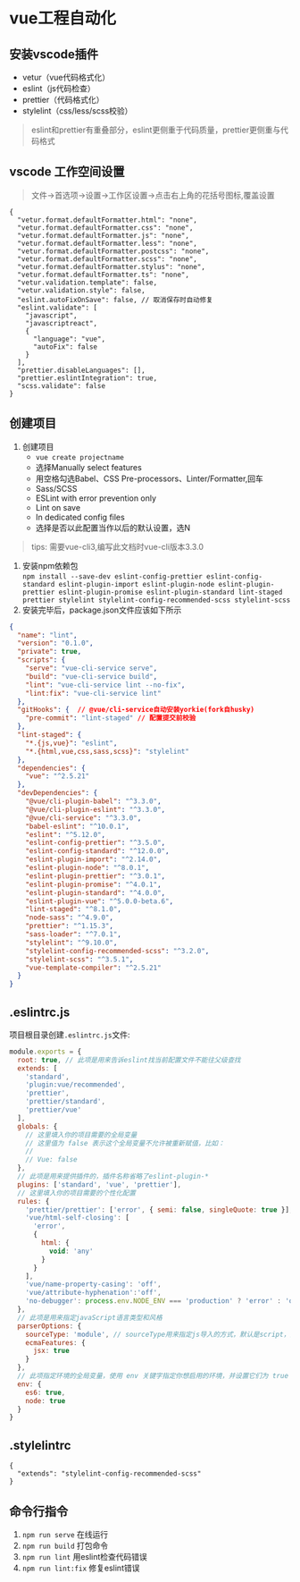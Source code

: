 # vue工程自动化

## 安装vscode插件
- vetur（vue代码格式化）
- eslint（js代码检查）
- prettier（代码格式化）
- stylelint（css/less/scss校验）
  
>eslint和prettier有重叠部分，eslint更侧重于代码质量，prettier更侧重与代码格式

## vscode 工作空间设置
> 文件->首选项->设置->工作区设置->点击右上角的花括号图标,覆盖设置
```
{
  "vetur.format.defaultFormatter.html": "none",
  "vetur.format.defaultFormatter.css": "none",
  "vetur.format.defaultFormatter.js": "none",
  "vetur.format.defaultFormatter.less": "none",
  "vetur.format.defaultFormatter.postcss": "none",
  "vetur.format.defaultFormatter.scss": "none",
  "vetur.format.defaultFormatter.stylus": "none",
  "vetur.format.defaultFormatter.ts": "none",
  "vetur.validation.template": false,
  "vetur.validation.style": false,
  "eslint.autoFixOnSave": false, // 取消保存时自动修复
  "eslint.validate": [
    "javascript",
    "javascriptreact",
    {
      "language": "vue",
      "autoFix": false
    }
  ],
  "prettier.disableLanguages": [],
  "prettier.eslintIntegration": true,
  "scss.validate": false
}

```

## 创建项目
1. 创建项目
   + `vue create projectname`
   + 选择Manually select features
   + 用空格勾选Babel、CSS Pre-processors、Linter/Formatter,回车
   + Sass/SCSS
   + ESLint with error prevention only
   + Lint on save
   + In dedicated config files
   + 选择是否以此配置当作以后的默认设置，选N
>tips: 需要vue-cli3,编写此文档时vue-cli版本3.3.0

1. 安装npm依赖包  
`npm install --save-dev eslint-config-prettier eslint-config-standard eslint-plugin-import eslint-plugin-node eslint-plugin-prettier eslint-plugin-promise eslint-plugin-standard lint-staged prettier stylelint stylelint-config-recommended-scss stylelint-scss`
2. 安装完毕后，package.json文件应该如下所示

```json
{
  "name": "lint",
  "version": "0.1.0",
  "private": true,
  "scripts": {
    "serve": "vue-cli-service serve",
    "build": "vue-cli-service build",
    "lint": "vue-cli-service lint --no-fix",
    "lint:fix": "vue-cli-service lint"
  },
  "gitHooks": {  // @vue/cli-service自动安装yorkie(fork自husky)
    "pre-commit": "lint-staged" // 配置提交前校验
  },
  "lint-staged": {
    "*.{js,vue}": "eslint",
    "*.{html,vue,css,sass,scss}": "stylelint"
  },
  "dependencies": {
    "vue": "^2.5.21"
  },
  "devDependencies": {
    "@vue/cli-plugin-babel": "^3.3.0",
    "@vue/cli-plugin-eslint": "^3.3.0",
    "@vue/cli-service": "^3.3.0",
    "babel-eslint": "^10.0.1",
    "eslint": "^5.12.0",
    "eslint-config-prettier": "^3.5.0",
    "eslint-config-standard": "^12.0.0",
    "eslint-plugin-import": "^2.14.0",
    "eslint-plugin-node": "^8.0.1",
    "eslint-plugin-prettier": "^3.0.1",
    "eslint-plugin-promise": "^4.0.1",
    "eslint-plugin-standard": "^4.0.0",
    "eslint-plugin-vue": "^5.0.0-beta.6",
    "lint-staged": "^8.1.0",
    "node-sass": "^4.9.0",
    "prettier": "^1.15.3",
    "sass-loader": "^7.0.1",
    "stylelint": "^9.10.0",
    "stylelint-config-recommended-scss": "^3.2.0",
    "stylelint-scss": "^3.5.1",
    "vue-template-compiler": "^2.5.21"
  }
}


```

## .eslintrc.js
项目根目录创建`.eslintrc.js`文件:
```js
module.exports = {
  root: true, // 此项是用来告诉eslint找当前配置文件不能往父级查找
  extends: [
    'standard',
    'plugin:vue/recommended',
    'prettier',
    'prettier/standard',
    'prettier/vue'
  ],
  globals: {
    // 这里填入你的项目需要的全局变量
    // 这里值为 false 表示这个全局变量不允许被重新赋值，比如：
    //
    // Vue: false
  },
  // 此项是用来提供插件的，插件名称省略了eslint-plugin-*
  plugins: ['standard', 'vue', 'prettier'],
  // 这里填入你的项目需要的个性化配置
  rules: {
    'prettier/prettier': ['error', { semi: false, singleQuote: true }],
    'vue/html-self-closing': [
      'error',
      {
        html: {
          void: 'any'
        }
      }
    ],
    'vue/name-property-casing': 'off',
    'vue/attribute-hyphenation':'off',
    'no-debugger': process.env.NODE_ENV === 'production' ? 'error' : 'off'
  },
  // 此项是用来指定javaScript语言类型和风格
  parserOptions: {
    sourceType: 'module', // sourceType用来指定js导入的方式，默认是script，如果代码是在ECMASCRIPT中的模块使用module
    ecmaFeatures: {
      jsx: true
    }
  },
  // 此项指定环境的全局变量，使用 env 关键字指定你想启用的环境，并设置它们为 true
  env: {
    es6: true,
    node: true
  }
}

```
## .stylelintrc
```
{
  "extends": "stylelint-config-recommended-scss"
}

```


## 命令行指令
1. `npm run serve` 在线运行
1. `npm run build` 打包命令
1. `npm run lint` 用eslint检查代码错误
1. `npm run lint:fix` 修复eslint错误
